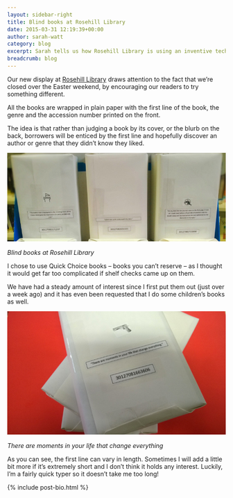 ```yaml
---
layout: sidebar-right
title: Blind books at Rosehill Library
date: 2015-03-31 12:19:39+00:00
author: sarah-watt
category: blog
excerpt: Sarah tells us how Rosehill Library is using an inventive technique to get readers interested in new books and genres.
breadcrumb: blog
---
```

Our new display at [Rosehill Library](/libraries/rosehill-library) draws attention to the fact that we&#8217;re closed over the Easter weekend, by encouraging our readers to try something different.

All the books are wrapped in plain paper with the first line of the book, the genre and the accession number printed on the front.

The idea is that rather than judging a book by its cover, or the blurb on the back, borrowers will be enticed by the first line and hopefully discover an author or genre that they didn&#8217;t know they liked.

![Books with their covers hidden](/images/article/blind-books-1.jpg)

*Blind books at Rosehill Library*

I chose to use Quick Choice books – books you can&#8217;t reserve – as I thought it would get far too complicated if shelf checks came up on them.

We have had a steady amount of interest since I first put them out (just over a week ago) and it has even been requested that I do some children&#8217;s books as well.

![A book with a plain cover and its first line](/images/article/blind-books-2.jpg)

*There are moments in your life that change everything*

As you can see, the first line can vary in length. Sometimes I will add a little bit more if it&#8217;s extremely short and I don&#8217;t think it holds any interest. Luckily, I&#8217;m a fairly quick typer so it doesn&#8217;t take me too long!

{% include post-bio.html %}

